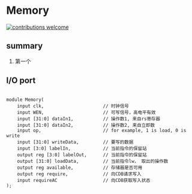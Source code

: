 # Memory
[![contributions welcome](https://img.shields.io/badge/contributions-welcome-brightgreen.svg?style=flat)](https://github.com/dwyl/esta/issues)

## summary
1. 第一个


## I/O port
```

module Memory(
    input clk,                      // 时钟信号
    input WEN,                      // 可写信号，高电平有效
    input [31:0] dataIn1,           // 操作数1, 来自rs寄存器
    input [31:0] dataIn2,           // 操作数2, 来自立即数
    input op,                       // for example, 1 is load, 0 is write
    input [31:0] writeData,         // 要写的数据
    input [3:0] labelIn,            // 当前指令的保留站
    output reg [3:0] labelOut,      // 当前指令的保留站
    output [31:0] loadData,         // 当前指令lw， 取出的操作数
    output reg available,           // 存储器是否可用
    output reg require,             // 向CDB请求写入
    input requireAC                 // 向CDB获取写入状态
);


```